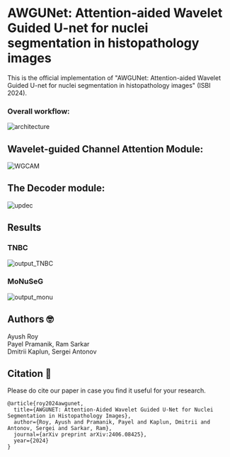 # AWGUNet: Attention-aided Wavelet Guided U-net for nuclei segmentation in histopathology images
This is the official implementation  of "AWGUNet: Attention-aided Wavelet Guided U-net for nuclei segmentation in histopathology images" (ISBI 2024).

### Overall workflow:
![architecture](https://github.com/AyushRoy2001/AWGUNET/assets/94052139/396dbafe-d0fc-4bd4-b360-433ce8126cab)

##  Wavelet-guided Channel Attention Module:
![WGCAM](https://github.com/AyushRoy2001/AWGUNET/assets/94052139/49b1fd29-fe79-42f5-80ac-2debeee2b6e3)

##  The Decoder module:
![updec](https://github.com/AyushRoy2001/AWGUNET/assets/94052139/e13707bb-3a3b-478a-8d1d-1bf1855eda47)

## Results
### TNBC
![output_TNBC](https://github.com/AyushRoy2001/AWGUNET/assets/94052139/9a9cfa1a-f783-4b4f-8179-81baceb23656)

### MoNuSeG
![output_monu](https://github.com/AyushRoy2001/AWGUNET/assets/94052139/d3bfc78a-201e-4869-9766-b34291ea1b80)

## Authors :nerd_face:
Ayush Roy<br/>
Payel Pramanik, Ram Sarkar<br/>
Dmitrii Kaplun, Sergei Antonov<br/>

## Citation :thinking:
Please do cite our paper in case you find it useful for your research.<br/>
```
@article{roy2024awgunet,
  title={AWGUNET: Attention-Aided Wavelet Guided U-Net for Nuclei Segmentation in Histopathology Images},
  author={Roy, Ayush and Pramanik, Payel and Kaplun, Dmitrii and Antonov, Sergei and Sarkar, Ram},
  journal={arXiv preprint arXiv:2406.08425},
  year={2024}
}
```
